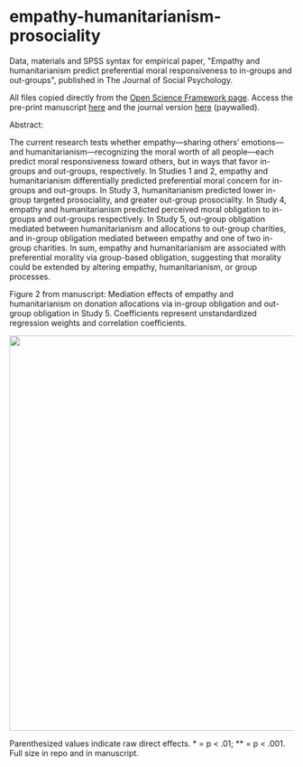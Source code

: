 # empathy-humanitarianism-prosociality

Data, materials and SPSS syntax for empirical paper, "Empathy and humanitarianism predict preferential moral responsiveness to in-groups and out-groups", published in The Journal of Social Psychology.

All files copied directly from the <a href = "https://osf.io/ygy5e/">Open Science Framework page</a>. Access the pre-print manuscript <a href = "https://lizredford.weebly.com/uploads/4/9/3/2/49329541/rr.emp.hum.groupmoral.pdf">here</a> and the journal version <a href = "https://www.tandfonline.com/doi/abs/10.1080/00224545.2017.1412933?journalCode=vsoc20">here</a> (paywalled).

Abstract:

The current research tests whether empathy—sharing others’ emotions—and humanitarianism—recognizing the moral worth of all people—each predict moral responsiveness toward others, but in ways that favor in-groups and out-groups, respectively. In
Studies 1 and 2, empathy and humanitarianism differentially predicted preferential moral concern for in-groups and out-groups. In Study 3, humanitarianism predicted lower in-group targeted prosociality, and greater out-group prosociality. In Study 4, empathy and humanitarianism predicted perceived moral obligation to in-groups and out-groups respectively. In Study 5, out-group obligation mediated between humanitarianism and allocations to out-group charities, and in-group obligation mediated between empathy and one of two in-group charities. In sum, empathy and humanitarianism are associated with preferential morality via group-based obligation, suggesting that morality could be extended by altering empathy, humanitarianism, or group processes.

Figure 2 from manuscript: Mediation effects of empathy and humanitarianism on donation allocations via in-group obligation and out-group obligation in Study 5. Coefficients represent unstandardized regression weights and correlation coefficients. 

<img src="https://github.com/lizredford/empathy-humanitarianism-prosociality/raw/master/emp.pathmodels.png" width="700">

Parenthesized values indicate raw direct effects. * = p < .01; ** = p < .001. Full size in repo and in manuscript.
